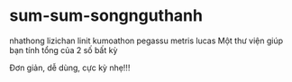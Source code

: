 # sum-sum-songnguthanh
nhathong
lizichan
linit
kumoathon
pegassu
metris
lucas
Một thư viện giúp bạn tính tổng của 2 số bất kỳ

Đơn giản, dễ dùng, cực kỳ nhẹ!!!
